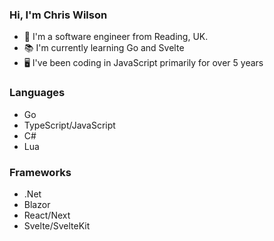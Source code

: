 ### Hi, I'm Chris Wilson

- 🏢 I'm a software engineer from Reading, UK.
- 📚 I'm currently learning Go and Svelte
- 🖥️ I've been coding in JavaScript primarily for over 5 years

### Languages
- Go
- TypeScript/JavaScript
- C#
- Lua
  
### Frameworks
- .Net
- Blazor
- React/Next
- Svelte/SvelteKit
